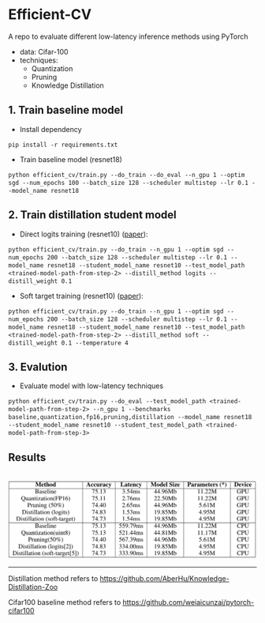 # Efficient-CV

A repo to evaluate different low-latency inference methods using PyTorch
  * data: Cifar-100
  * techniques:
    * Quantization
    * Pruning
    * Knowledge Distillation

## 1. Train baseline model

*  Install dependency

```
pip install -r requirements.txt
```

*  Train baseline model (resnet18)
```
python efficient_cv/train.py --do_train --do_eval --n_gpu 1 --optim sgd --num_epochs 100 --batch_size 128 --scheduler multistep --lr 0.1 --model_name resnet18
```

## 2. Train distillation student model

* Direct logits training (resnet10) ([paper](https://arxiv.org/abs/1312.6184)):
```
python efficient_cv/train.py --do_train --n_gpu 1 --optim sgd --num_epochs 200 --batch_size 128 --scheduler multistep --lr 0.1 --model_name resnet18 --student_model_name resnet10 --test_model_path <trained-model-path-from-step-2> --distill_method logits --distill_weight 0.1
```

* Soft target training (resnet10) ([paper](https://arxiv.org/abs/1503.02531)):
```
python efficient_cv/train.py --do_train --n_gpu 1 --optim sgd --num_epochs 200 --batch_size 128 --scheduler multistep --lr 0.1 --model_name resnet18 --student_model_name resnet10 --test_model_path <trained-model-path-from-step-2> --distill_method soft --distill_weight 0.1 --temperature 4
```

## 3. Evalution

*  Evaluate model with low-latency techniques
```
python efficient_cv/train.py --do_eval --test_model_path <trained-model-path-from-step-2> --n_gpu 1 --benchmarks baseline,quantization,fp16,pruning,distillation --model_name resnet18 --student_model_name resnet10 --student_test_model_path <trained-model-path-from-step-3>

```

## Results

<p align="center">
    <br>
    <img src="./imgs/results.png" width="1000"/>
    <br>
<p>

---

Distillation method refers to https://github.com/AberHu/Knowledge-Distillation-Zoo

Cifar100 baseline method refers to https://github.com/weiaicunzai/pytorch-cifar100